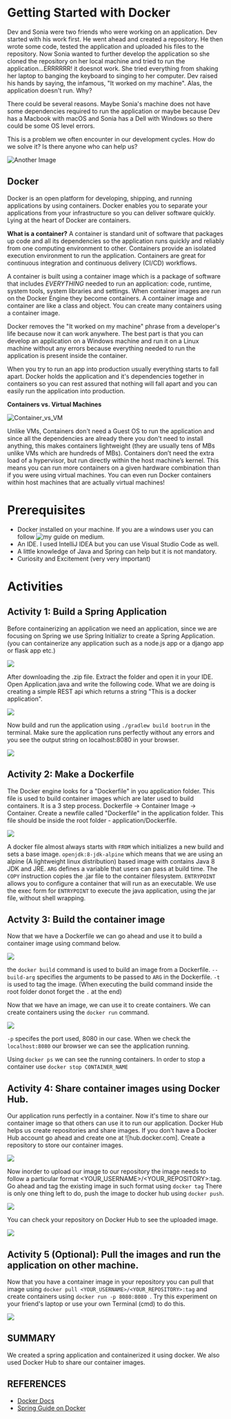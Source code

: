 # Getting Started with Docker

Dev and Sonia were two friends who were working on an application. Dev started with his work first. He went ahead and created a repository. He then wrote some code, tested the application and uploaded his files to the repository. Now Sonia wanted to further develop the application so she cloned the repository on her local machine and tried to run the application...ERRRRRR! it doesnot work. She tried everything from shaking her laptop to banging the keyboard to singing to her computer. Dev raised his hands by saying, the infamous, "It worked on my machine". Alas, the application doesn't run. Why?

There could be several reasons. Maybe Sonia's machine does not have some dependencies required to run the application or maybe because Dev has a Macbook with macOS and Sonia has a Dell with Windows so there could be some OS level errors.

This is a problem we often encounter in our development cycles. How do we solve it? Is there anyone who can help us?

![Another Image](https://github.com/raziiiuddin/Miscellaneous/blob/main/Dockerizing_a_Java_application/images/I%20can%20help%20you!.png)

## Docker
Docker is an open platform for developing, shipping, and running applications by using containers. Docker enables you to separate your applications from your infrastructure so you can deliver software quickly. Lying at the heart of Docker are containers.

**What is a container?**
A container is standard unit of software that packages up code and all its dependencies so the application runs quickly and reliably from one computing environment to other. Containers provide an isolated execution environment to run the application. Containers are great for continuous integration and continuous delivery (CI/CD) workflows.

A container is built using a container image which is a package of software that includes _EVERYTHING_ needed to run an application: code, runtime, system tools, system libraries and settings. When container images are run on the Docker Engine they become containers. A container image and container are like a class and object. You can create many containers using a container image. 

Docker removes the "It worked on my machine" phrase from a developer's life because now it can work anywhere. The best part is that you can develop an application on a Windows machine and run it on a Linux machine without any errors because everything needed to run the application is present inside the container.

When you try to run an app into production usually everything starts to fall apart. Docker holds the application and it's dependencies together in containers so you can rest assured that nothing will fall apart and you can easily run the application into production.

**Containers vs. Virtual Machines**

![Container_vs_VM](https://i2.wp.com/www.docker.com/blog/wp-content/uploads/Blog.-Are-containers-..VM-Image-1.png?fit=1600%2C680&ssl=1)

Unlike VMs, Containers don't need a Guest OS to run the application and since all the dependencies are already there you don't need to install anything, this makes containers lightweight (they are usually tens of MBs unlike VMs which are hundreds of MBs). Containers don’t need the extra load of a hypervisor, but run directly within the host machine’s kernel. This means you can run more containers on a given hardware combination than if you were using virtual machines. You can even run Docker containers within host machines that are actually virtual machines!


# Prerequisites
* Docker installed on your machine. If you are a windows user you can follow ![my guide on medium](https://medium.com/@raziuddin033/docker-101-installation-on-windows-10-f979ecf1aedb). 
* An IDE. I used IntelliJ IDEA but you can use Visual Studio Code as well.
* A little knowledge of Java and Spring can help but it is not mandatory.
* Curiosity and Excitement (very very important)

# Activities
## Activity 1: Build a Spring Application
Before containerizing an application we need an application, since we are focusing on Spring we use Spring Initializr to create a Spring Application.(you can containerize any application such as a node.js app or a django app or flask app etc.)

![](https://github.com/raziiiuddin/Miscellaneous/blob/main/Dockerizing_a_Java_application/images/spring_initalizr.png)

After downloading the .zip file. Extract the folder and open it in your IDE.
Open Application.java and write the following code.
What we are doing is creating a simple REST api which returns a string "This is a docker application".

![](https://github.com/raziiiuddin/Miscellaneous/blob/main/Dockerizing_a_Java_application/images/spring_app_code.png)

Now build and run the application using `./gradlew build bootrun` in the terminal.
Make sure the application runs perfectly without any errors and you see the output string on localhost:8080 in your browser.

![](https://github.com/raziiiuddin/Miscellaneous/blob/main/Dockerizing_a_Java_application/images/application_running_in_browser.png)

## Activity 2: Make a Dockerfile
The Docker engine looks for a "Dockerfile" in you application folder. This file is used to build container images which are later used to build containers. It is a 3 step process. Dockerfile -> Container Image -> Container.
Create a newfile called "Dockerfile" in the application folder. This file should be inside the root folder - application/Dockerfile.

![](https://github.com/raziiiuddin/Miscellaneous/blob/main/Dockerizing_a_Java_application/images/dockerfile_code.png)

A docker file almost always starts with `FROM` which initializes a new build and sets a base image. `openjdk:8-jdk-alpine` which means that we are using an alpine (A lightweight linux distribution) based image with contains Java 8 JDK and JRE.
`ARG` defines a variable that users can pass at build time.
The `COPY` instruction copies the .jar file to the container filesystem.
`ENTRYPOINT` allows you to configure a container that will run as an executable. We use the exec form for `ENTRYPOINT` to execute the java application, using the jar file, without shell wrapping.

## Actvity 3: Build the container image
Now that we have a Dockerfile we can go ahead and use it to build a container image using command below.

![](https://github.com/raziiiuddin/Miscellaneous/blob/main/Dockerizing_a_Java_application/images/docker_build.png)

the `docker build` command is used to build an image from a Dockerfile.
`--build-arg` specifies the arguments to be passed to `ARG` in the Dockerfile.
`-t` is used to tag the image.
(When executing the build command inside the root folder donot forget the `.` at the end)

Now that we have an image, we can use it to create containers. We can create containers using the `docker run` command. 

![](https://github.com/raziiiuddin/Miscellaneous/blob/main/Dockerizing_a_Java_application/images/docker_run.png)

`-p` specifes the port used, 8080 in our case. 
When we check the `localhost:8080` our browser we can see the application running.

Using `docker ps` we can see the running containers. In order to stop a container use `docker stop CONTAINER_NAME`

## Activity 4: Share container images using Docker Hub.
Our application runs perfectly in a container. Now it's time to share our container image so that others can use it to run our application.
Docker Hub helps us create repositories and share images. If you don't have a Docker Hub account go ahead and create one at ![hub.docker.com].
Create a repository to store our container images. 

![](https://github.com/raziiiuddin/Miscellaneous/blob/main/Dockerizing_a_Java_application/images/create_a_docker_repository.png)

Now inorder to upload our image to our repository the image needs to follow a particular format <YOUR_USERNAME>/<YOUR_REPOSITORY>:tag.
Go ahead and tag the existing image in such format using `docker tag`
There is only one thing left to do, push the image to docker hub using `docker push`.

![](https://github.com/raziiiuddin/Miscellaneous/blob/main/Dockerizing_a_Java_application/images/docker_push.png)

You can check your repository on Docker Hub to see the uploaded image.

![](https://github.com/raziiiuddin/Miscellaneous/blob/main/Dockerizing_a_Java_application/images/container_in_docker_hub.png)

## Activity 5 (Optional): Pull the images and run the application on other machine.
Now that you have a container image in your repository you can pull that image using `docker pull <YOUR_USERNAME>/<YOUR_REPOSITORY>:tag` and create containers using `docker run -p 8080:8080 `.
Try this experiment on your friend's laptop or use your own Terminal (cmd) to do this.

![](https://github.com/raziiiuddin/Miscellaneous/blob/main/Dockerizing_a_Java_application/images/docker_pull.png)


## SUMMARY 
We created a spring application and containerized it using docker. We also used Docker Hub to share our container images. 

## REFERENCES 
* [Docker Docs](https://docs.docker.com/)
* [Spring Guide on Docker](https://spring.io/guides/gs/spring-boot-docker/)

